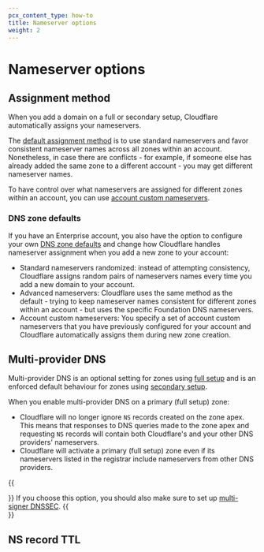 ```yaml
---
pcx_content_type: how-to
title: Nameserver options
weight: 2
---
```


# Nameserver options

## Assignment method

When you add a domain on a full or secondary setup, Cloudflare automatically assigns your nameservers.

The [default assignment method](/dns/zone-setups/reference/nameserver-assignment/) is to use standard nameservers and favor consistent nameserver names across all zones within an account. Nonetheless, in case there are conflicts - for example, if someone else has already added the same zone to a different account - you may get different nameserver names.

To have control over what nameservers are assigned for different zones within an account, you can use [account custom nameservers](/dns/nameservers/custom-nameservers/account-custom-nameservers/).

### DNS zone defaults

If you have an Enterprise account, you also have the option to configure your own [DNS zone defaults](/dns/additional-options/dns-zone-defaults/) and change how Cloudflare handles nameserver assignment when you add a new zone to your account:

- Standard nameservers randomized: instead of attempting consistency, Cloudflare assigns random pairs of nameservers names every time you add a new domain to your account.
- Advanced nameservers: Cloudflare uses the same method as the default - trying to keep nameserver names consistent for different zones within an account - but uses the specific Foundation DNS nameservers.
- Account custom nameservers: You specify a set of account custom nameservers that you have previously configured for your account and Cloudflare automatically assigns them during new zone creation.

## Multi-provider DNS

Multi-provider DNS is an optional setting for zones using [full setup](/dns/zone-setups/full-setup/) and is an enforced default behaviour for zones using [secondary setup](/dns/zone-setups/zone-transfers/cloudflare-as-secondary/).

When you enable multi-provider DNS on a primary (full setup) zone:
- Cloudflare will no longer ignore `NS` records created on the zone apex. This means that responses to DNS queries made to the zone apex and requesting `NS` records will contain both Cloudflare's and your other DNS providers' nameservers.
- Cloudflare will activate a primary (full setup) zone even if its nameservers listed in the registrar include nameservers from other DNS providers.

{{<Aside type="warning">}}
If you choose this option, you should also make sure to set up [multi-signer DNSSEC](/dns/dnssec/multi-signer-dnssec/).
{{</Aside>}}

## NS record TTL